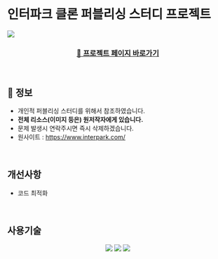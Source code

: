 # 인터파크 클론 퍼블리싱 스터디 프로젝트

<a href="https://kimhyeoonju.github.io/clone-intepark/">
  <img src="https://github.com/user-attachments/assets/176e85e5-3621-4e3f-9fe9-de855abf9f09">
</a>

<div style="margin: 0 auto; text-align: center;" align="center" >
  <h3 align="center">
    <a href="https://kimhyeoonju.github.io/clone-intepark/" text-decoration="none">
        🔗 프로젝트 페이지 바로가기
    </a>
  </h3>
</div>

<br/>

## 🔎 정보

- 개인적 퍼블리싱 스터디를 위해서 참조하였습니다.
- <b>전체 리소스(이미지 등은) 원저작자에게 있습니다.</b>
- 문제 발생시 연락주시면 즉시 삭제하겠습니다.
- 원사이트 : https://www.interpark.com/

<br/>

## 개선사항

- 코드 최적화

<br/>

## 사용기술
<div style="margin: 0 auto; text-align: center;" align="center">
  <img src="https://img.shields.io/badge/HTML5-E34F26?style=for-the-badge&logo=HTML5&logoColor=white">
  <img src="https://img.shields.io/badge/CSS3-1572B6?style=for-the-badge&logo=CSS3&logoColor=white">
  <img src="https://img.shields.io/badge/Javascript-F7DF1E?style=for-the-badge&logo=Javascript&logoColor=white">
</div>

